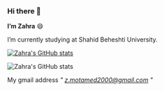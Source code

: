 ### Hi there 👋

<!--
**Zahra1379/Zahra1379** is a ✨ _special_ ✨ repository because its `README.md` (this file) appears on your GitHub profile.

Here are some ideas to get you started:

- 🔭 I’m currently working on ...
- 🌱 I’m currently learning ...
- 👯 I’m looking to collaborate on ...
- 🤔 I’m looking for help with ...
- 💬 Ask me about ...
- 📫 How to reach me: ...
- 😄 Pronouns: ...
- ⚡ Fun fact: ...
-->
**I’m Zahra** :smile:

I’m currently studying at Shahid Beheshti University.

[![Zahra's GitHub stats](https://github-readme-stats.vercel.app/api?username=Zahra1379)](https://github.com/anuraghazra/github-readme-stats)

![Zahra's GitHub stats](https://github-readme-stats.vercel.app/api?username=Zahra1379&show_icons=true&theme=monokai)

My gmail address  *" z.motamed2000@gmail.com "*
